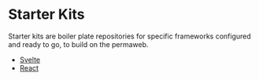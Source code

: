 # Starter Kits

Starter kits are boiler plate repositories for specific frameworks configured and ready to go, to build on the permaweb.

* [Svelte](./svelte/index.md)
* [React](./react/index.md)
